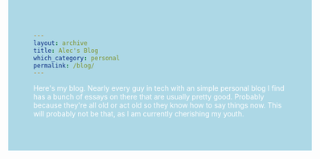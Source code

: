 ```yaml
---
layout: archive
title: Alec's Blog
which_category: personal
permalink: /blog/
---
```


Here's my blog. Nearly every guy in tech with an simple personal blog I find has a bunch of essays on there that are usually pretty good. Probably because they're all old or act old so they know how to say things now. This will probably not be that, as I am currently cherishing my youth.

<style>
body {
  height: 200px;
  color: white;
  background-color: lightblue; /* For browsers that do not support gradients */
  background-image: url('https://cdn.polyhaven.com/asset_img/primary/kloppenheim_02_puresky.png');
  background-repeat: no-repeat;
  background-attachment: fixed;
  background-size: 100% 100%;
}
</style>

